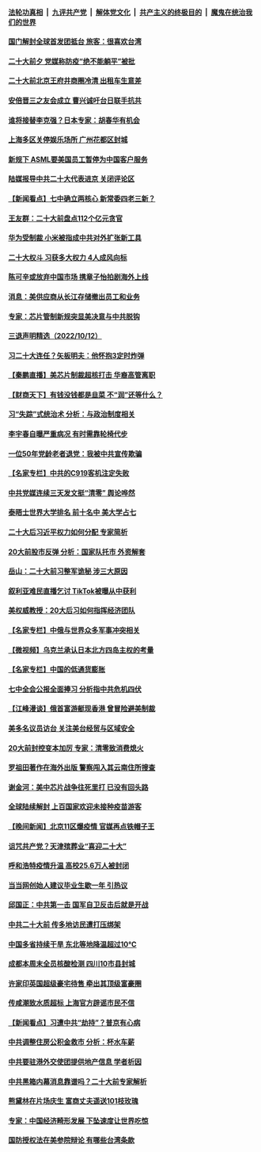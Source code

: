 ####  [法轮功真相](../../../../basic/blob/master/README.md?t=10131631) &nbsp;|&nbsp; [九评共产党](../../../../9ping.md/blob/master/README.md?t=10131631) &nbsp;|&nbsp; [解体党文化](../../../../jtdwh.md/blob/master/README.md?t=10131631)  &nbsp;|&nbsp; [共产主义的终极目的](../../../../gczydzjmd.md/blob/master/README.md?t=10131631) &nbsp;|&nbsp; [魔鬼在统治我们的世界](../../../../mgztzwmdsj.md/blob/master/README.md?t=10131631) 

#### [国门解封全球首发团抵台 旅客：很喜欢台湾](../pages/nsc413/n13844338.md?t=10131631) 

#### [二十大前夕 党媒称防疫“绝不能躺平”被批](../pages/nsc413/n13843331.md?t=10131631) 

#### [二十大前北京王府井商圈冷清 出租车生意差](../pages/nsc413/n13844308.md?t=10131631) 

#### [安倍晋三之友会成立 曹兴诚吁台日联手抗共](../pages/nsc413/n13844164.md?t=10131631) 

#### [谁将接替李克强？日本专家：胡春华有机会](../pages/nsc413/n13844060.md?t=10131631) 

#### [上海多区关停娱乐场所 广州花都区封城](../pages/nsc413/n13844165.md?t=10131631) 

#### [新规下 ASML要美国员工暂停为中国客户服务](../pages/nsc413/n13844245.md?t=10131631) 

#### [陆媒报导中共二十大代表进京  关闭评论区](../pages/nsc413/n13844272.md?t=10131631) 


#### [【新闻看点】七中确立两核心 新常委四老三新？](../pages/nsc413/n13844084.md?t=10131631) 

#### [王友群：二十大前盘点112个亿元贪官](../pages/nsc413/n13844182.md?t=10131631) 

#### [华为受制裁 小米被指成中共对外扩张新工具](../pages/nsc413/n13844067.md?t=10131631) 

#### [二十大权斗 习获多大权力 4人成风向标](../pages/nsc413/n13844080.md?t=10131631) 

#### [陈可辛或放弃中国市场 携章子怡拍剧海外上线](../pages/nsc413/n13844102.md?t=10131631) 

#### [消息：美供应商从长江存储撤出员工和业务](../pages/nsc413/n13844051.md?t=10131631) 

#### [专家：芯片管制新规突显美决意与中共脱钩](../pages/nsc413/n13844063.md?t=10131631) 

#### [三退声明精选（2022/10/12）](../pages/nsc413/n13844113.md?t=10131631) 

#### [习二十大连任？矢板明夫：他怀抱3定时炸弹](../pages/nsc413/n13843975.md?t=10131631) 

#### [【秦鹏直播】美芯片制裁超核打击 华裔高管离职](../pages/nsc413/n13843939.md?t=10131631) 

#### [【财商天下】有钱没钱都是韭菜 不“润”还等什么？](../pages/nsc413/n13844028.md?t=10131631) 

#### [习“失踪”式统治术 分析：与政治制度相关](../pages/nsc413/n13843806.md?t=10131631) 

#### [李宇春自曝严重病况 有时需靠轮椅代步](../pages/nsc413/n13844046.md?t=10131631) 

#### [一位50年党龄老者退党：我被中共宣传欺骗](../pages/nsc413/n13843262.md?t=10131631) 

#### [【名家专栏】中共的C919客机注定失败](../pages/nsc413/n13843883.md?t=10131631) 

#### [中共党媒连续三天发文挺“清零” 舆论哗然](../pages/nsc413/n13843972.md?t=10131631) 

#### [泰晤士世界大学排名 前十名中 美大学占七](../pages/nsc413/n13843980.md?t=10131631) 

#### [二十大后习近平权力如何分配 专家简析](../pages/nsc413/n13843991.md?t=10131631) 

#### [20大前股市反弹 分析：国家队托市 外资解套](../pages/nsc413/n13843927.md?t=10131631) 

#### [岳山：二十大前习整军诡秘 涉三大原因](../pages/nsc413/n13843759.md?t=10131631) 

#### [叙利亚难民直播乞讨 TikTok被曝从中获利](../pages/nsc413/n13843981.md?t=10131631) 

#### [美权威教授：20大后习如何指挥经济团队](../pages/nsc413/n13843341.md?t=10131631) 

#### [【名家专栏】中俄与世界众多军事冲突相关](../pages/nsc413/n13843882.md?t=10131631) 

#### [【微视频】乌克兰承认日本北方四岛主权的考量](../pages/nsc413/n13843937.md?t=10131631) 

#### [【名家专栏】中国的低通货膨胀](../pages/nsc413/n13843115.md?t=10131631) 

#### [七中全会公报全面捧习 分析指中共危机四伏](../pages/nsc413/n13843828.md?t=10131631) 

#### [【江峰漫谈】俄首富游艇现香港 曾冒险避美制裁](../pages/nsc413/n13843839.md?t=10131631) 

#### [美多名议员访台 关注美台经贸与区域安全](../pages/nsc413/n13843778.md?t=10131631) 

#### [20大前封控变本加厉 专家：清零致消费熄火](../pages/nsc413/n13843919.md?t=10131631) 

#### [罗祖田著作在海外出版 警察闯入其云南住所搜查](../pages/nsc413/n13843709.md?t=10131631) 


#### [谢金河：美中芯片战争往死里打 已没有回头路](../pages/nsc413/n13843776.md?t=10131631) 

#### [全球陆续解封 上百国家欢迎未接种疫苗游客](../pages/nsc413/n13843840.md?t=10131631) 

#### [【晚间新闻】北京11区爆疫情 官媒再点铁帽子王](../pages/nsc413/n13843769.md?t=10131631) 

#### [诅咒共产党？天津殡葬业“喜迎二十大”](../pages/nsc413/n13843777.md?t=10131631) 

#### [呼和浩特疫情升温 高校25.6万人被封闭](../pages/nsc413/n13843775.md?t=10131631) 

#### [当当网创始人建议毕业生歇一年 引热议](../pages/nsc413/n13843779.md?t=10131631) 

#### [邱国正：中共第一击 国军自卫反击后就是开战](../pages/nsc413/n13843607.md?t=10131631) 

#### [中共二十大前 传多地访民遭打压绑架](../pages/nsc413/n13843740.md?t=10131631) 

#### [中国多省持续干旱 东北等地降温超过10℃](../pages/nsc413/n13843703.md?t=10131631) 

#### [成都本周末全员核酸检测 四川10市县封城](../pages/nsc413/n13843691.md?t=10131631) 

#### [许家印英国超级豪宅待售 牵出其顶级富豪圈](../pages/nsc413/n13843649.md?t=10131631) 

#### [传咸潮致水质超标 上海官方辟谣市民不信](../pages/nsc413/n13843449.md?t=10131631) 

#### [【新闻看点】习遭中共“劫持”？普京有心病](../pages/nsc413/n13843372.md?t=10131631) 


#### [中共调整住房公积金救市 分析：杯水车薪](../pages/nsc413/n13843515.md?t=10131631) 

#### [中共要驻港外交使团提供地产信息 学者析因](../pages/nsc413/n13843453.md?t=10131631) 

#### [中共黑箱内幕消息靠谱吗？二十大前专家解析](../pages/nsc413/n13843413.md?t=10131631) 

#### [熊黛林在片场庆生 富商丈夫遥送101枝玫瑰](../pages/nsc413/n13843412.md?t=10131631) 

#### [专家：中国经济畸形发展 下坠速度让世界吃惊](../pages/nsc413/n13843202.md?t=10131631) 

#### [国防授权法在美参院辩论 有哪些台湾条款](../pages/nsc413/n13843343.md?t=10131631) 

